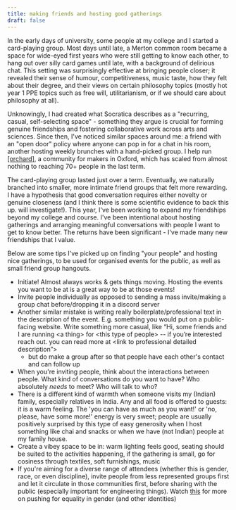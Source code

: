```yaml
---
title: making friends and hosting good gatherings
draft: false
---
```

In the early days of university, some people at my college and I started a card-playing group. Most days until late, a Merton common room became a space for wide-eyed first years who were still getting to know each other, to hang out over silly card games until late, with a background of delirious chat. This setting was surprisingly effective at bringing people closer; it revealed their sense of humour, competitiveness, music taste, how they felt about their degree, and their views on certain philosophy topics (mostly hot year 1 PPE topics such as free will, utilitarianism, or if we should care about philosophy at all).

Unknowingly, I had created what Socratica describes as a "recurring, casual, self-selecting space" - something they argue is crucial for forming genuine friendships and fostering collaborative work across arts and sciences. Since then, I've noticed similar spaces around me: a friend with an "open door" policy where anyone can pop in for a chat in his room, another hosting weekly brunches with a hand-picked group. I help run [[orchard]](https://lu.ma/orchard), a community for makers in Oxford, which has scaled from almost nothing to reaching 70+ people in the last term.

The card-playing group lasted just over a term. Eventually, we naturally branched into smaller, more intimate friend groups that felt more rewarding. I have a hypothesis that good conversation requires either novelty or genuine closeness (and I think there is some scientific evidence to back this up. will investigate!). This year, I've been working to expand my friendships beyond my college and course. I've been intentional about hosting gatherings and arranging meaningful conversations with people I want to get to know better. The returns have been significant - I've made many new friendships that I value.

Below are some tips I've picked up on finding "your people" and hosting nice gatherings, to be used for organised events for the public, as well as small friend group hangouts.

- Initiate! Almost always works & gets things moving. Hosting the events you want to be at is a great way to be at those events!
- Invite people individually as opposed to sending a mass invite/making a group chat before/dropping it in a discord server
- Another similar mistake is writing really boilerplate/professional text in the description of the event. E.g. something you would put on a public-facing website. Write something more casual, like “Hi, some friends and I are running \<a thing> for \<this type of people> -- if you’re interested reach out. you can read more at \<link to professional detailed description”>
	- but do make a group after so that people have each other's contact and can follow up
- When you're inviting people, think about the interactions between people. What kind of conversations do you want to have? Who absolutely _needs_ to meet? Who will talk to who? 
- There is a different kind of warmth when someone visits my (Indian) family, especially relatives in India. Any and all food is offered to guests: it is a warm feeling. The 'you can have as much as you want!' or 'no, please, have some more!' energy is very sweet; people are usually positively surprised by this type of easy generosity when I host something like chai and snacks or when we have (not Indian) people at my family house. 
- Create a vibey space to be in: warm lighting feels good, seating should be suited to the activities happening, if the gathering is small, go for cosiness through textiles, soft furnishings, music
- If you're aiming for a diverse range of attendees (whether this is gender, race, or even discipline), invite people from less represented groups first and let it circulate in those communities first, before sharing with the public (especially important for engineering things). Watch [this](https://www.youtube.com/watch?app=desktop&v=657X8w9Hy50) for more on pushing for equality in gender (and other identities)